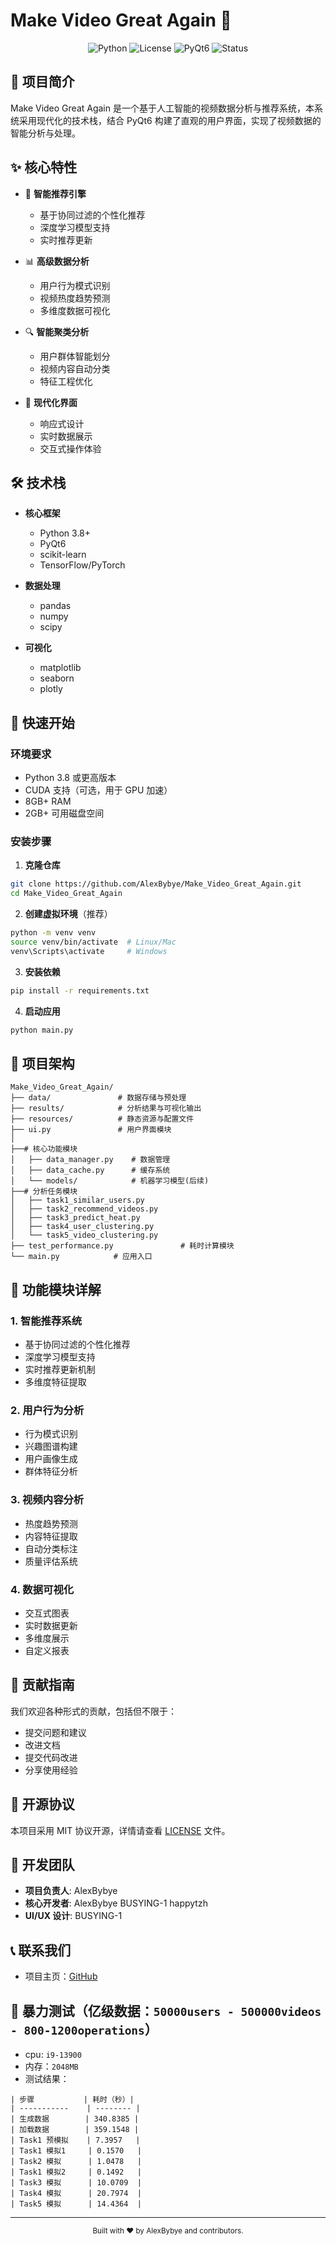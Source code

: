 # Make Video Great Again 🎥

<div align="center">

![Python](https://img.shields.io/badge/Python-3.8+-blue.svg)
![License](https://img.shields.io/badge/License-MIT-green.svg)
![PyQt6](https://img.shields.io/badge/PyQt6-6.9.0-purple.svg)
![Status](https://img.shields.io/badge/Status-Active-success.svg)

</div>

## 📖 项目简介

Make Video Great Again 是一个基于人工智能的视频数据分析与推荐系统，本系统采用现代化的技术栈，结合 PyQt6 构建了直观的用户界面，实现了视频数据的智能分析与处理。

## ✨ 核心特性

- 🎯 **智能推荐引擎**
  - 基于协同过滤的个性化推荐
  - 深度学习模型支持
  - 实时推荐更新

- 📊 **高级数据分析**
  - 用户行为模式识别
  - 视频热度趋势预测
  - 多维度数据可视化

- 🔍 **智能聚类分析**
  - 用户群体智能划分
  - 视频内容自动分类
  - 特征工程优化

- 🎨 **现代化界面**
  - 响应式设计
  - 实时数据展示
  - 交互式操作体验

## 🛠️ 技术栈

- **核心框架**
  - Python 3.8+
  - PyQt6
  - scikit-learn
  - TensorFlow/PyTorch

- **数据处理**
  - pandas
  - numpy
  - scipy

- **可视化**
  - matplotlib
  - seaborn
  - plotly

## 🚀 快速开始

### 环境要求

- Python 3.8 或更高版本
- CUDA 支持（可选，用于 GPU 加速）
- 8GB+ RAM
- 2GB+ 可用磁盘空间

### 安装步骤

1. **克隆仓库**
```bash
git clone https://github.com/AlexBybye/Make_Video_Great_Again.git
cd Make_Video_Great_Again
```

2. **创建虚拟环境**（推荐）
```bash
python -m venv venv
source venv/bin/activate  # Linux/Mac
venv\Scripts\activate     # Windows
```

3. **安装依赖**
```bash
pip install -r requirements.txt
```

4. **启动应用**
```bash
python main.py
```

## 📁 项目架构

```
Make_Video_Great_Again/
├── data/               # 数据存储与预处理
├── results/            # 分析结果与可视化输出
├── resources/          # 静态资源与配置文件
├── ui.py               # 用户界面模块
│  
├──# 核心功能模块
│   ├── data_manager.py    # 数据管理
│   ├── data_cache.py      # 缓存系统
│   └── models/            # 机器学习模型(后续)
├──# 分析任务模块
│   ├── task1_similar_users.py
│   ├── task2_recommend_videos.py
│   ├── task3_predict_heat.py
│   ├── task4_user_clustering.py
│   └── task5_video_clustering.py
├── test_performance.py               # 耗时计算模块
└── main.py            # 应用入口
```

## 🔬 功能模块详解

### 1. 智能推荐系统
- 基于协同过滤的个性化推荐
- 深度学习模型支持
- 实时推荐更新机制
- 多维度特征提取

### 2. 用户行为分析
- 行为模式识别
- 兴趣图谱构建
- 用户画像生成
- 群体特征分析

### 3. 视频内容分析
- 热度趋势预测
- 内容特征提取
- 自动分类标注
- 质量评估系统

### 4. 数据可视化
- 交互式图表
- 实时数据更新
- 多维度展示
- 自定义报表

## 🤝 贡献指南

我们欢迎各种形式的贡献，包括但不限于：

- 提交问题和建议
- 改进文档
- 提交代码改进
- 分享使用经验

## 📄 开源协议

本项目采用 MIT 协议开源，详情请查看 [LICENSE](LICENSE) 文件。

## 👥 开发团队

- **项目负责人**: AlexBybye
- **核心开发者**: 
AlexBybye BUSYING-1 happytzh
- **UI/UX 设计**: BUSYING-1

## 📞 联系我们

- 项目主页：[GitHub](https://github.com/AlexBybye/Make_Video_Great_Again)


## 🌟 暴力测试（亿级数据：`50000users - 500000videos - 800-1200operations`）
- cpu: `i9-13900`
- 内存：`2048MB`  
- 测试结果：
```
| 步骤           | 耗时（秒）|
| -----------    | -------- |
| 生成数据        | 340.8385 |
| 加载数据        | 359.1548 |
| Task1 预模拟    | 7.3957   |
| Task1 模拟1     | 0.1570   |
| Task2 模拟      | 1.0478   |
| Task1 模拟2     | 0.1492   |
| Task3 模拟      | 10.0709  |
| Task4 模拟      | 20.7974  |
| Task5 模拟      | 14.4364  |
```
---

<div align="center">
  <sub>Built with ❤️ by AlexBybye and contributors.</sub>
</div> 
